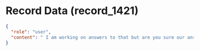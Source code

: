 # Record Data (record_1421)

```json
{
  "role": "user",
  "content": " I am working on answers to that but are you sure our answer to the question of why the American fomo exists is clear?\n"
}
```

